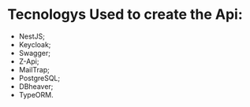 # Tecnologys Used to create the Api:

- NestJS;
- Keycloak;
- Swagger;
- Z-Api;
- MailTrap;
- PostgreSQL;
- DBheaver;
- TypeORM.
